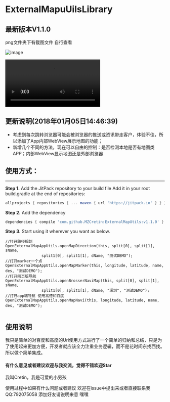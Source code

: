 # ExternalMapuUilsLibrary

## 最新版本V1.1.0
png文件夹下有截图文件 自行查看

![image](https://github.com/MZCretin/ExternalMapUtils/blob/master/png/Screenshot_20170509-152819.png)

![视频](https://github.com/MZCretin/ExternalMapUtils/blob/master/movie/movie.mp4)

## 更新说明(2018年01月05日14:46:39)

   + 考虑到每次跳转浏览器可能会被浏览器的推送或资讯带走客户，体验不佳，所以添加了App内部WebView展示地图的功能；
   + 新增几个不同的方法，现在可以自由的控制：是否检测本地是否有地图类APP；内部WebView显示地图还是外部浏览器


## 使用方式：

-------------------

**Step 1.** Add the JitPack repository to your build file Add it in your root build.gradle at the end of repositories: 
```gradle
allprojects { repositories { ... maven { url 'https://jitpack.io' } } }
```

**Step 2.** Add the dependency
```gradle
dependencies { compile 'com.github.MZCretin:ExternalMapUtils:v1.1.0' }
```

**Step 3.** Start using it wherever you want as below.

```
//打开路径规划
OpenExternalMapAppUtils.openMapDirection(this, split[0], split[1], sName,
                split1[0], split1[1], dName, "测试DEMO");
//打开marker一个点   
OpenExternalMapAppUtils.openMapMarker(this, longitude, latitude, name, des, "测试DEMO");
//打开网页版导航
OpenExternalMapAppUtils.openBrosserNaviMap(this, split[0], split[1], sName,
                split1[0], split1[1], dName, "深圳", "测试DEMO");
//打开app端导航 使用高德和百度
OpenExternalMapAppUtils.openMapNavi(this, longitude, latitude, name, des, "测试DEMO");
                
```


## 使用说明

我只是简单的对百度和高度的Uri使用方式进行了一个简单的归纳和总结，只是为了使用起来更加方便，开发者就应该全力注重业务逻辑，而不是花时间东找西找。所以做个简单集成。


#### 有什么意见或者建议欢迎与我交流，觉得不错欢迎Star

我叫Cretin，我是可爱的小男孩

使用过程中如果有什么问题或者建议 欢迎在issue中提出来或者直接联系我 QQ:792075058 添加好友请说明来意  嘿嘿

